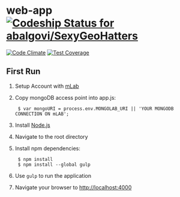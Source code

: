 # web-app [ ![Codeship Status for abalgovi/SexyGeoHatters](https://app.codeship.com/projects/6814fa60-0c1f-0135-bd98-1e43dc52171f/status?branch=master)](https://app.codeship.com/projects/215236)
[![Code Climate](https://codeclimate.com/repos/591102e69023ac028a00027b/badges/af52f2dd79c80f8c7447/gpa.svg)](https://codeclimate.com/repos/591102e69023ac028a00027b/feed)
[![Test Coverage](https://codeclimate.com/repos/591102e69023ac028a00027b/badges/af52f2dd79c80f8c7447/coverage.svg)](https://codeclimate.com/repos/591102e69023ac028a00027b/coverage)

First Run
----------------------------
1. Setup Account with [mLab](https://mlab.com/)
2. Copy mongoDB access point into app.js:

        $ var mongoURI = process.env.MONGOLAB_URI || 'YOUR MONGODB CONNECTION ON mLAB';
        
2. Install [Node.js](http://nodejs.org/download/)
3. Navigate to the root directory
4. Install npm dependencies:

        $ npm install
        $ npm install --global gulp

6. Use ``gulp`` to run the application
7. Navigate your browser to [http://localhost:4000](http://localhost:4000/)


